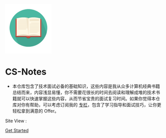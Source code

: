 <img width="150px" src="_media/LogoMakr_1J56bI.png">

# CS-Notes

- 本仓库包含了技术面试必备的基础知识，这些内容是我从众多计算机经典书籍总结而来，内容浅显易懂，你不需要花很长的时间去阅读和理解成堆的技术书籍就可以快速掌握这些内容，从而节省宝贵的面试复习时间。如果你觉得本仓库对你有帮助，可以考虑订阅我的 <a href="https://xiaozhuanlan.com/CyC2018">专栏</a>，包含了学习指导和面试技巧，让你更轻松拿到满意的 Offer。

<span id="busuanzi_container_site_pv">Site View : <span id="busuanzi_value_site_pv">

[Get Started](README.md)


